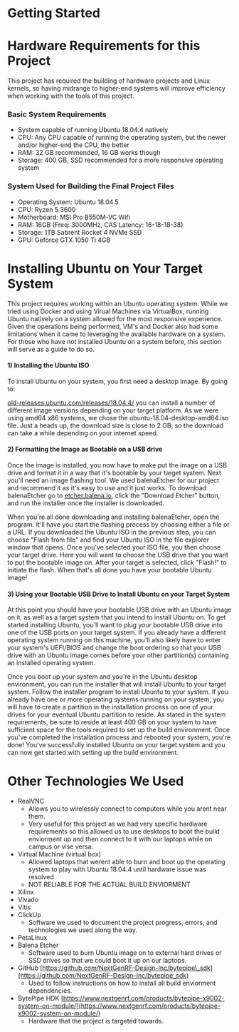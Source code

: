# Getting Started

# Hardware Requirements for this Project

This project has required the building of hardware projects and Linux kernels, so having midrange to higher-end systems will improve efficiency when working with the tools of this project.

### Basic System Requirements

*   System capable of running Ubuntu 18.04.4 natively
*   CPU: Any CPU capable of running the operating system, but the newer and/or higher-end the CPU, the better
*   RAM: 32 GB recommended, 16 GB works though
*   Storage: 400 GB, SSD recommended for a more responsive operating system

### System Used for Building the Final Project Files

*   Operating System: Ubuntu 18.04.5
*   CPU: Ryzen 5 3600
*   Motherboard: MSI Pro B550M-VC Wifi
*   RAM: 16GB (Freq: 3000MHz, CAS Latency: 16-18-18-38)
*   Storage: 1TB Sabrent Rocket 4 NVMe SSD
*   GPU: Geforce GTX 1050 Ti 4GB

# Installing Ubuntu on Your Target System

This project requires working within an Ubuntu operating system. While we tried using Docker and using Virual Machines via VirtualBox, running Ubuntu natively on a system allowed for the most responsive experience. Given the operations being performed, VM's and Docker also had some limitations when it came to leveraging the available hardware on a system. For those who have not installed Ubuntu on a system before, this section will serve as a guide to do so.

#### 1) Installing the Ubuntu ISO

To install Ubuntu on your system, you first need a desktop image. By going to:

[old-releases.ubuntu.com/releases/18.04.4/](http://old-releases.ubuntu.com/releases/18.04.4/) you can install a number of different image versions depending on your target platform. As we were using amd64 x86 systems, we chose the ubuntu-18.04-desktop-amd64.iso file. Just a heads up, the download size is close to 2 GB, so the download can take a while depending on your internet speed.

#### 2) Formatting the Image as Bootable on a USB drive

Once the image is installed, you now have to make put the image on a USB drive and format it in a way that it's bootable by your target system. Next you'll need an image flashing tool. We used balenaEtcher for our project and recommend it as it's easy to use and it just works. To download balenaEtcher go to [etcher.balena.io](http://etcher.balena.io), click the "Download Etcher" button, and run the installer once the installer is downloaded.

When you're all done downloading and installing balenaEtcher, open the program. It'll have you start the flashing process by choosing either a file or a URL. If you downloaded the Ubuntu ISO in the previous step, you can choose "Flash from file" and find your Ubuntu ISO in the file explorer window that opens. Once you've selected your ISO file, you then choose your target drive. Here you will want to choose the USB drive that you want to put the bootable image on. After your target is selected, click "Flash!" to initiate the flash. When that's all done you have your bootable Ubuntu image!

#### 3) Using your Bootable USB Drive to Install Ubuntu on your Target System

At this point you should have your bootable USB drive with an Ubuntu image on it, as well as a target system that you intend to install Ubuntu on. To get started installing Ubuntu, you'll want to plug your bootable USB drive into one of the USB ports on your target system. If you already have a different operating system running on this machine, you'll also likely have to enter your system's UEFI/BIOS and change the boot ordering so that your USB drive with an Ubuntu image comes before your other partition(s) containing an installed operating system.

Once you boot up your system and you're in the Ubuntu desktop environment, you can run the installer that will install Ubuntu to your target system. Follow the installer program to install Ubuntu to your system. If you already have one or more operating systems running on your system, you will have to create a partition in the installation process on one of your drives for your eventual Ubuntu partition to reside. As stated in the system requirements, be sure to reside at least 400 GB on your system to have sufficient space for the tools required to set up the build environment. Once you've completed the installation process and rebooted your system, you're done! You've successfully installed Ubuntu on your target system and you can now get started with setting up the build environment.

# **Other Technologies We Used**

*   RealVNC
    *   Allows you to wirelessly connect to computers while you arent near them.
    *   Very useful for this project as we had very specific hardware requirements so this allowed us to use desktops to boot the build enviorment up and then connect to it with our laptops while on campus or vise versa.
*   Virtual Machine (virtual box)
    *   Allowed laptops that werent able to burn and boot up the operating system to play with Ubuntu 18.04.4 until hardware issue was resolved
    *   NOT RELIABLE FOR THE ACTUAL BUILD ENVIORMENT
*   Xilinx
*   Vivado
*   Vitis
*   ClickUp
    *   Software we used to document the project progress, errors, and technologies we used along the way.
*   PetaLinux
*   Balena Etcher
    *   Software used to burn Ubuntu image on to external hard drives or SSD drives so that we could boot it up on our laptops.
*   GitHub [https://github.com/NextGenRF-Design-Inc/bytepipe\_sdk](https://github.com/NextGenRF-Design-Inc/bytepipe_sdk)
    *   Used to follow instructions on how to install all build enviorment dependencies.
*   BytePipe HDK [https://www.nextgenrf.com/products/bytepipe-x9002-system-on-module/](https://www.nextgenrf.com/products/bytepipe-x9002-system-on-module/)
    *   Hardware that the project is targeted towards.